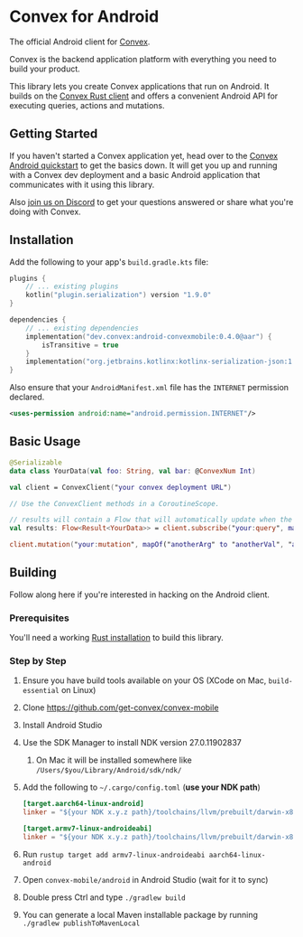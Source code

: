 # Convex for Android

The official Android client for [Convex](https://www.convex.dev/).

Convex is the backend application platform with everything you need to build your product.

This library lets you create Convex applications that run on Android. It builds on the
[Convex Rust client](https://github.com/get-convex/convex-rs) and offers a convenient Android API
for executing queries, actions and mutations.

## Getting Started

If you haven't started a Convex application yet, head over to the
[Convex Android quickstart](https://docs.convex.dev/quickstart/android) to get the basics down. It
will get you up and running with a Convex dev deployment and a basic Android application that
communicates with it using this library.

Also [join us on Discord](https://www.convex.dev/community) to get your questions answered or share
what you're doing with Convex.

## Installation

Add the following to your app's `build.gradle.kts` file:

```kotlin
plugins {
    // ... existing plugins
    kotlin("plugin.serialization") version "1.9.0"
}

dependencies {
    // ... existing dependencies
    implementation("dev.convex:android-convexmobile:0.4.0@aar") {
        isTransitive = true
    }
    implementation("org.jetbrains.kotlinx:kotlinx-serialization-json:1.6.3")
}
```

Also ensure that your `AndroidManifest.xml` file has the `INTERNET` permission declared.

```xml
<uses-permission android:name="android.permission.INTERNET"/>
```

## Basic Usage

```kotlin
@Serializable
data class YourData(val foo: String, val bar: @ConvexNum Int)

val client = ConvexClient("your convex deployment URL")

// Use the ConvexClient methods in a CoroutineScope.

// results will contain a Flow that will automatically update when the query data changes
val results: Flow<Result<YourData>> = client.subscribe("your:query", mapOf("someArg" to "someVal"))

client.mutation("your:mutation", mapOf("anotherArg" to "anotherVal", "aNumber" to 42))
```

## Building

Follow along here if you're interested in hacking on the Android client.

### Prerequisites

You'll need a working [Rust installation](https://www.rust-lang.org/tools/install) to build this
library.

### Step by Step

1. Ensure you have build tools available on your OS (XCode on Mac, `build-essential` on Linux)
2. Clone https://github.com/get-convex/convex-mobile
3. Install Android Studio
4. Use the SDK Manager to install NDK version 27.0.11902837
    1. On Mac it will be installed somewhere like `/Users/$you/Library/Android/sdk/ndk/`
5. Add the following to `~/.cargo/config.toml` (**use your NDK path**)

    ```toml
    [target.aarch64-linux-android]
    linker = "${your NDK x.y.z path}/toolchains/llvm/prebuilt/darwin-x86_64/bin/aarch64-linux-android35-clang"
    
    [target.armv7-linux-androideabi]
    linker = "${your NDK x.y.z path}/toolchains/llvm/prebuilt/darwin-x86_64/bin/armv7a-linux-androideabi35-clang"
    ```

6. Run `rustup target add armv7-linux-androideabi aarch64-linux-android`
7. Open `convex-mobile/android` in Android Studio (wait for it to sync)
8. Double press Ctrl and type `./gradlew build`
9. You can generate a local Maven installable package by running `./gradlew publishToMavenLocal`